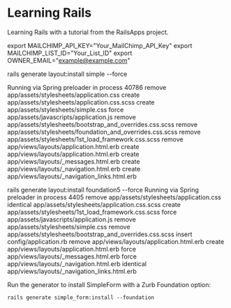 # Learning Rails

Learning Rails with a tutorial from the RailsApps project.


export MAILCHIMP_API_KEY="Your_MailChimp_API_Key"
export MAILCHIMP_LIST_ID="Your_List_ID"
export OWNER_EMAIL="example@example.com"

rails generate layout:install simple --force

Running via Spring preloader in process 40786
      remove  app/assets/stylesheets/application.css
      create  app/assets/stylesheets/application.css.scss
      create  app/assets/stylesheets/simple.css
       force  app/assets/javascripts/application.js
      remove  app/assets/stylesheets/bootstrap_and_overrides.css.scss
      remove  app/assets/stylesheets/foundation_and_overrides.css.scss
      remove  app/assets/stylesheets/1st_load_framework.css.scss
      remove  app/views/layouts/application.html.erb
      create  app/views/layouts/application.html.erb
      create  app/views/layouts/_messages.html.erb
      create  app/views/layouts/_navigation.html.erb
      create  app/views/layouts/_navigation_links.html.erb


rails generate layout:install foundation5 --force
Running via Spring preloader in process 4405
      remove  app/assets/stylesheets/application.css
   identical  app/assets/stylesheets/application.css.scss
      create  app/assets/stylesheets/1st_load_framework.css.scss
       force  app/assets/javascripts/application.js
      remove  app/assets/stylesheets/simple.css
      remove  app/assets/stylesheets/bootstrap_and_overrides.css.scss
      insert  config/application.rb
      remove  app/views/layouts/application.html.erb
      create  app/views/layouts/application.html.erb
       force  app/views/layouts/_messages.html.erb
       force  app/views/layouts/_navigation.html.erb
   identical  app/views/layouts/_navigation_links.html.erb

Run the generator to install SimpleForm with a Zurb Foundation option:
```
rails generate simple_form:install --foundation
```
